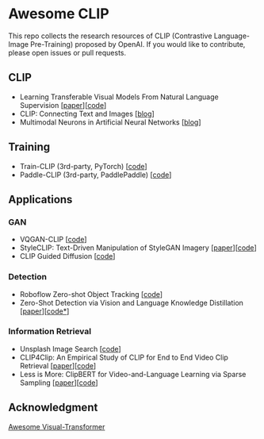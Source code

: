 # Awesome CLIP 
This repo collects the research resources of CLIP (Contrastive Language-Image Pre-Training) proposed by OpenAI. If you would like to contribute, please open issues or pull requests. 

## CLIP 
- Learning Transferable Visual Models From Natural Language Supervision [[paper](https://arxiv.org/abs/2103.00020)][[code](https://github.com/openai/CLIP)]
- CLIP: Connecting Text and Images [[blog](https://openai.com/blog/clip/)]
- Multimodal Neurons in Artificial Neural Networks [[blog](https://openai.com/blog/multimodal-neurons/)]

## Training
- Train-CLIP (3rd-party, PyTorch) [[code](https://github.com/Zasder3/train-CLIP)] 
- Paddle-CLIP (3rd-party, PaddlePaddle) [[code](https://github.com/Zasder3/train-CLIP)] 


## Applications

### GAN 
- VQGAN-CLIP [[code](https://github.com/nerdyrodent/VQGAN-CLIP)]
- StyleCLIP: Text-Driven Manipulation of StyleGAN Imagery [[paper](https://arxiv.org/abs/2103.17249)][[code](https://github.com/orpatashnik/StyleCLIP)]
- CLIP Guided Diffusion [[code](https://github.com/afiaka87/clip-guided-diffusion)] 

### Detection
- Roboflow Zero-shot Object Tracking [[code](https://github.com/roboflow-ai/zero-shot-object-tracking)] 
- Zero-Shot Detection via Vision and Language Knowledge Distillation [[paper](https://arxiv.org/abs/2104.13921)][[code*](https://github.com/llrtt/Zero-Shot-Detection-via-Vision-and-Language-Knowledge-Distillation)]

### Information Retrieval
- Unsplash Image Search [[code](https://github.com/haltakov/natural-language-image-search)]
- CLIP4Clip: An Empirical Study of CLIP for End to End Video Clip Retrieval [[paper](https://arxiv.org/abs/2104.08860)][[code](https://github.com/ArrowLuo/CLIP4Clip)]
- Less is More: ClipBERT for Video-and-Language Learning via Sparse Sampling [[paper](https://arxiv.org/abs/2102.06183)][[code](https://github.com/jayleicn/ClipBERT)]

## Acknowledgment
[Awesome Visual-Transformer](https://github.com/dk-liang/Awesome-Visual-Transformer)

